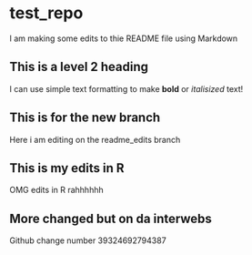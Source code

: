 # test_repo

I am making some edits to thie README file using Markdown

## This is a level 2 heading

I can use simple text formatting to make **bold** or *italisized* text!

## This is for the new branch

Here i am editing on the readme_edits branch

## This is my edits in R

OMG edits in R rahhhhhh

## More changed but on da interwebs

Github change number 39324692794387
